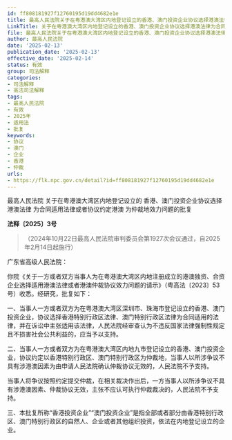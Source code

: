 ```yaml
---
id: ff808181927f12760195d19dd4682e1e
title: 最高人民法院关于在粤港澳大湾区内地登记设立的香港、澳门投资企业协议选择港澳法律为合同适用法律或者协议约定港澳为仲裁地效力问题的批复
LinkTitle: 关于在粤港澳大湾区内地登记设立的香港、澳门投资企业协议选择港澳法律为合同适用法律或者协议约定港澳为仲裁地效力问题的批复
file: 最高人民法院关于在粤港澳大湾区内地登记设立的香港、澳门投资企业协议选择港澳法律为合同适用法律或者协议约定港澳为仲裁地效力问题的批复_2025_ff808181927f12760195d19dd4682e1e.docx
author: 最高人民法院
date: '2025-02-13'
publication_date: '2025-02-13'
effective_date: '2025-02-14'
status: 有效
group: 司法解释
categories:
- 司法解释
- 高法司法解释
tags:
- 最高人民法院
- 有效
- 2025年
- 适用法
- 批复
keywords:
- 协议
- 澳门
- 企业
- 香港
- 仲裁
urls:
- https://flk.npc.gov.cn/detail?id=ff808181927f12760195d19dd4682e1e
---
```


最高人民法院
关于在粤港澳大湾区内地登记设立的
香港、澳门投资企业协议选择港澳法律
为合同适用法律或者协议约定港澳
为仲裁地效力问题的批复

**法释〔2025〕3号**

> （2024年10月22日最高人民法院审判委员会第1927次会议通过，自2025年2月14日起施行）

广东省高级人民法院：

你院《关于一方或者双方当事人为在粤港澳大湾区内地注册成立的港澳独资、合资企业选择适用港澳法律或者港澳仲裁协议效力问题的请示》（粤高法〔2023〕53号）收悉。经研究，批复如下：

一、当事人一方或者双方为在粤港澳大湾区深圳市、珠海市登记设立的香港、澳门投资企业，协议选择香港特别行政区法律、澳门特别行政区法律为合同适用的法律，并在诉讼中主张适用该法律，人民法院经审查认为不违反国家法律强制性规定且不损害社会公共利益的，应当予以支持。

二、当事人一方或者双方为在粤港澳大湾区内地九市登记设立的香港、澳门投资企业，协议约定以香港特别行政区、澳门特别行政区为仲裁地，当事人以所涉争议不具有涉港澳因素为由申请人民法院确认仲裁协议无效的，人民法院不予支持。

当事人将争议按照约定提交仲裁，在相关裁决作出后，一方当事人以所涉争议不具有涉港澳因素、仲裁协议无效，主张不应认可执行仲裁裁决的，人民法院不予支持。

三、本批复所称“香港投资企业”“澳门投资企业”是指全部或者部分由香港特别行政区、澳门特别行政区的自然人、企业或者其他组织投资，依法在内地登记设立的企业。
